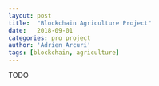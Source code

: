 ```yaml
---
layout: post
title:  "Blockchain Agriculture Project"
date:   2018-09-01
categories: pro project
author: 'Adrien Arcuri'
tags: [blockchain, agriculture]
---
```


TODO
